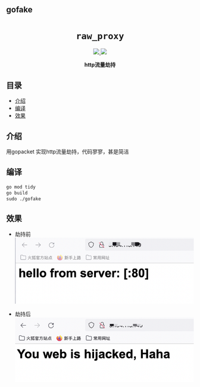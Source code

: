 ## gofake

<div align="center">
  <h1><code>raw_proxy</code></h1>
  <p>
    <a href="https://img.shields.io/badge/version-1.0.0-blue" alt="version">
      <img src="https://img.shields.io/badge/version-1.0.0-blue"/>
    </a>
    <a href="https://img.shields.io/badge/license-Apache-brightgreen" alt="Apache">
      <img src="https://img.shields.io/badge/license-Apache-brightgreen">
    </a>
  </p>
  <p>
    <strong>http流量劫持</strong>
  </p>
</div>

## 目录  
- [介绍](#介绍)  
- [编译](#编译)  
- [效果](#效果)  

##  介绍 

用gopacket 实现http流量劫持，代码寥寥，甚是简洁  

## 编译  
```shell
go mod tidy
go build
sudo ./gofake
```

## 效果  
- 劫持前  
![alt text](imgs/access.png "Normal Access") 

- 劫持后  
![alt text](imgs/access_hijack.png "Access Hijack") 


